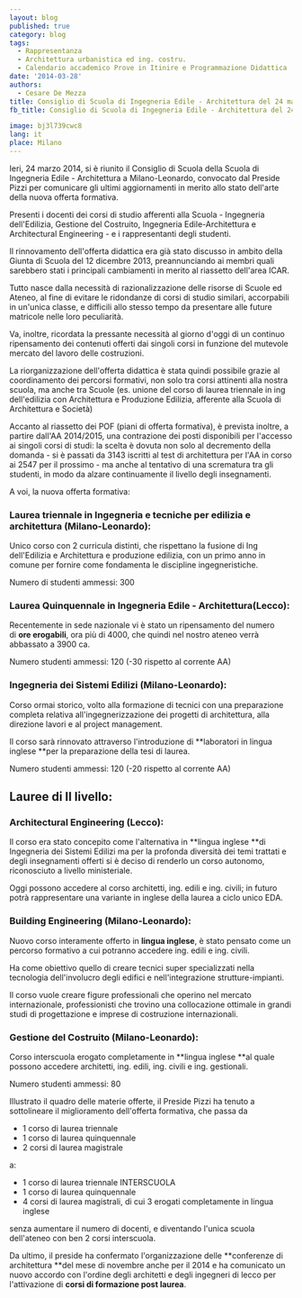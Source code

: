 ```yaml
---
layout: blog
published: true
category: blog
tags:
  - Rappresentanza
  - Architettura urbanistica ed ing. costru.
  - Calendario accademico Prove in Itinire e Programmazione Didattica
date: '2014-03-28'
authors:
  - Cesare De Mezza
title: Consiglio di Scuola di Ingegneria Edile - Architettura del 24 marzo 2014
fb_title: Consiglio di Scuola di Ingegneria Edile - Architettura del 24 marzo 2014

image: bj3l739cwc8
lang: it
place: Milano
---
```


Ieri, 24 marzo 2014, si è riunito il Consiglio di Scuola della Scuola di Ingegneria Edile - Architettura a Milano-Leonardo, convocato dal Preside Pizzi per comunicare gli ultimi aggiornamenti in merito allo stato dell'arte della nuova offerta formativa.

Presenti i docenti dei corsi di studio afferenti alla Scuola - Ingegneria dell'Edilizia, Gestione del Costruito, Ingegneria Edile-Architettura e Architectural Engineering - e i rappresentanti degli studenti.

Il rinnovamento dell'offerta didattica era già stato discusso in ambito della Giunta di Scuola del 12 dicembre 2013, preannunciando ai membri quali sarebbero stati i principali cambiamenti in merito al riassetto dell'area ICAR.

Tutto nasce dalla necessità di razionalizzazione delle risorse di Scuole ed Ateneo, al fine di evitare le ridondanze di corsi di studio similari, accorpabili in un'unica classe, e difficili allo stesso tempo da presentare alle future matricole nelle loro peculiarità.

Va, inoltre, ricordata la pressante necessità al giorno d'oggi di un continuo ripensamento dei contenuti offerti dai singoli corsi in funzione del mutevole mercato del lavoro delle costruzioni.

La riorganizzazione dell'offerta didattica è stata quindi possibile grazie al coordinamento dei percorsi formativi, non solo tra corsi attinenti alla nostra scuola, ma anche tra Scuole (es. unione del corso di laurea triennale in ing dell'edilizia con Architettura e Produzione Edilizia, afferente alla Scuola di Architettura e Società)

Accanto al riassetto dei POF (piani di offerta formativa), è prevista inoltre, a partire dall'AA 2014/2015, una contrazione dei posti disponibili per l'accesso ai singoli corsi di studi: la scelta è dovuta non solo al decremento della domanda - si è passati da 3143 iscritti al test di architettura per l'AA in corso ai 2547 per il prossimo - ma anche al tentativo di una scrematura tra gli studenti, in modo da alzare continuamente il livello degli insegnamenti.

A voi, la nuova offerta formativa:

### Laurea triennale in Ingegneria e tecniche per edilizia e architettura (Milano-Leonardo):

Unico corso con 2 curricula distinti, che rispettano la fusione di Ing dell'Edilizia e Architettura e produzione edilizia, con un primo anno in comune per fornire come fondamenta le discipline ingegneristiche.

Numero di studenti ammessi: 300

### Laurea Quinquennale in Ingegneria Edile - Architettura(Lecco):

Recentemente in sede nazionale vi è stato un ripensamento del numero di **ore erogabili**, ora più di 4000, che quindi nel nostro ateneo verrà abbassato a 3900 ca.

Numero studenti ammessi: 120 (-30 rispetto al corrente AA)

### Ingegneria dei Sistemi Edilizi (Milano-Leonardo):

Corso ormai storico, volto alla formazione di tecnici con una preparazione completa relativa all'ingegnerizzazione dei progetti di architettura, alla direzione lavori e al project management.

Il corso sarà rinnovato attraverso l'introduzione di **laboratori in lingua inglese **per la preparazione della tesi di laurea.

Numero studenti ammessi: 120 (-20 rispetto al corrente AA)

Lauree di II livello:
---------------------

### Architectural Engineering (Lecco):

Il corso era stato concepito come l'alternativa in **lingua inglese **di Ingegneria dei Sistemi Edilizi ma per la profonda diversità dei temi trattati e degli insegnamenti offerti si è deciso di renderlo un corso autonomo, riconosciuto a livello ministeriale.

Oggi possono accedere al corso architetti, ing. edili e ing. civili; in futuro potrà rappresentare una variante in inglese della laurea a ciclo unico EDA.

### Building Engineering (Milano-Leonardo):

Nuovo corso interamente offerto in **lingua inglese**, è stato pensato come un percorso formativo a cui potranno accedere ing. edili e ing. civili.

Ha come obiettivo quello di creare tecnici super specializzati nella tecnologia dell'involucro degli edifici e nell'integrazione strutture-impianti.

Il corso vuole creare figure professionali che operino nel mercato internazionale, professionisti che trovino una collocazione ottimale in grandi studi di progettazione e imprese di costruzione internazionali.

### Gestione del Costruito (Milano-Leonardo):

Corso interscuola erogato completamente in **lingua inglese **al quale possono accedere architetti, ing. edili, ing. civili e ing. gestionali.

Numero studenti ammessi: 80

Illustrato il quadro delle materie offerte, il Preside Pizzi ha tenuto a sottolineare il miglioramento dell'offerta formativa, che passa da

*   1 corso di laurea triennale
*   1 corso di laurea quinquennale
*   2 corsi di laurea magistrale

a:

*   1 corso di laurea triennale INTERSCUOLA
*   1 corso di laurea quinquennale
*   4 corsi di laurea magistrali, di cui 3 erogati completamente in lingua inglese

senza aumentare il numero di docenti, e diventando l'unica scuola dell'ateneo con ben 2 corsi interscuola.

Da ultimo, il preside ha confermato l'organizzazione delle **conferenze di architettura **del mese di novembre anche per il 2014 e ha comunicato un nuovo accordo con l'ordine degli architetti e degli ingegneri di lecco per l'attivazione di **corsi di formazione post laurea**.

